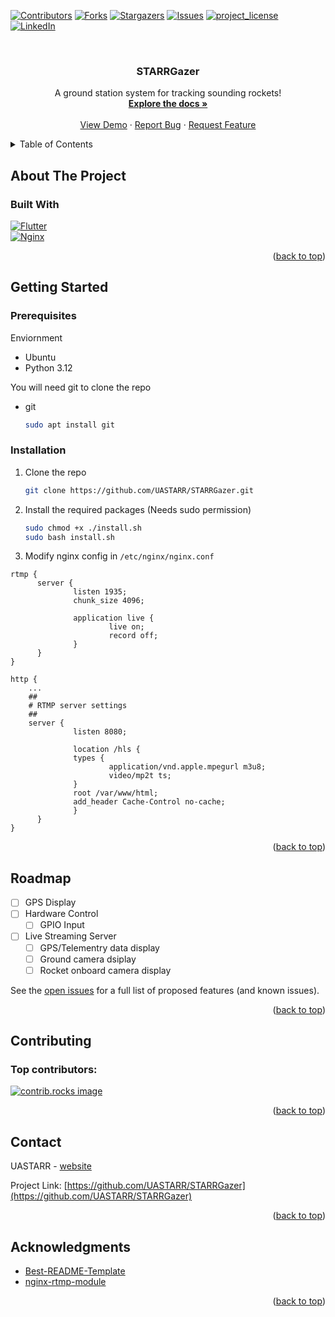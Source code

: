 <!-- Improved compatibility of back to top link: See: https://github.com/othneildrew/Best-README-Template/pull/73 -->
<a id="readme-top"></a>
<!--
*** Thanks for checking out the Best-README-Template. If you have a suggestion
*** that would make this better, please fork the repo and create a pull request
*** or simply open an issue with the tag "enhancement".
*** Don't forget to give the project a star!
*** Thanks again! Now go create something AMAZING! :D
-->



<!-- PROJECT SHIELDS -->
<!--
*** I'm using markdown "reference style" links for readability.
*** Reference links are enclosed in brackets [ ] instead of parentheses ( ).
*** See the bottom of this document for the declaration of the reference variables
*** for contributors-url, forks-url, etc. This is an optional, concise syntax you may use.
*** https://www.markdownguide.org/basic-syntax/#reference-style-links
-->
[![Contributors][contributors-shield]][contributors-url]
[![Forks][forks-shield]][forks-url]
[![Stargazers][stars-shield]][stars-url]
[![Issues][issues-shield]][issues-url]
[![project_license][license-shield]][license-url]
[![LinkedIn][linkedin-shield]][linkedin-url]



<!-- PROJECT LOGO -->
<br />
<div align="center">
  <!-- <a href="https://github.com/UASTARR/STARRGazer">
    <img src="images/logo.png" alt="Logo" width="80" height="80">
  </a> -->

<h3 align="center">STARRGazer</h3>

  <p align="center">
    A ground station system for tracking sounding rockets!
    <br />
    <a href="https://github.com/UASTARR/STARRGazer"><strong>Explore the docs »</strong></a>
    <br />
    <br />
    <a href="https://github.com/UASTARR/STARRGazer">View Demo</a>
    &middot;
    <a href="https://github.com/UASTARR/STARRGazer/issues/new?labels=bug&template=bug-report---.md">Report Bug</a>
    &middot;
    <a href="https://github.com/UASTARR/STARRGazer/issues/new?labels=enhancement&template=feature-request---.md">Request Feature</a>
  </p>
</div>



<!-- TABLE OF CONTENTS -->
<details>
  <summary>Table of Contents</summary>
  <ol>
    <li>
      <a href="#about-the-project">About The Project</a>
      <ul>
        <li><a href="#built-with">Built With</a></li>
      </ul>
    </li>
    <li>
      <a href="#getting-started">Getting Started</a>
      <ul>
        <li><a href="#prerequisites">Prerequisites</a></li>
        <li><a href="#installation">Installation</a></li>
      </ul>
    </li>
    <!-- <li><a href="#usage">Usage</a></li> -->
    <li><a href="#roadmap">Roadmap</a></li>
    <li><a href="#contributing">Contributing</a></li>
    <!-- <li><a href="#license">License</a></li> -->
    <li><a href="#contact">Contact</a></li>
    <li><a href="#acknowledgments">Acknowledgments</a></li>
  </ol>
</details>



<!-- ABOUT THE PROJECT -->
## About The Project

<!-- [![Product Name Screen Shot][product-screenshot]](https://example.com)

Here's a blank template to get started. To avoid retyping too much info, do a search and replace with your text editor for the following: `project_description`, `project_license`

<p align="right">(<a href="#readme-top">back to top</a>)</p> -->



### Built With

[![Flutter][Flutter.dev]][Flutter-url]  
[![Nginx][Nginx]][Nginx-url]


<p align="right">(<a href="#readme-top">back to top</a>)</p>



<!-- GETTING STARTED -->
## Getting Started

### Prerequisites

Enviornment
- Ubuntu
- Python 3.12

You will need git to clone the repo
* git
  ```sh
  sudo apt install git
  ```

### Installation

1. Clone the repo
   ```sh
   git clone https://github.com/UASTARR/STARRGazer.git
   ```
2. Install the required packages (Needs sudo permission)
   ```sh
   sudo chmod +x ./install.sh
   sudo bash install.sh
   ```

3. Modify nginx config in `/etc/nginx/nginx.conf`
  ```nginx
  rtmp {
        server {
                listen 1935;
                chunk_size 4096;

                application live {
                        live on;
                        record off;
                }
        }
  }

  http {
      ...
      ##
      # RTMP server settings
      ##
      server {
                listen 8080;

                location /hls {
                types {
                        application/vnd.apple.mpegurl m3u8;
                        video/mp2t ts;
                }
                root /var/www/html;
                add_header Cache-Control no-cache;
                }
        }
  }
  ```

<p align="right">(<a href="#readme-top">back to top</a>)</p>



<!-- USAGE EXAMPLES -->
<!-- ## Usage

Use this space to show useful examples of how a project can be used. Additional screenshots, code examples and demos work well in this space. You may also link to more resources.

_For more examples, please refer to the [Documentation](https://example.com)_

<p align="right">(<a href="#readme-top">back to top</a>)</p> -->



<!-- ROADMAP -->
## Roadmap

- [ ] GPS Display
- [ ] Hardware Control
    - [ ] GPIO Input
- [ ] Live Streaming Server
    - [ ] GPS/Telementry data display
    - [ ] Ground camera dsiplay
    - [ ] Rocket onboard camera display

See the [open issues](https://github.com/UASTARR/STARRGazer/issues) for a full list of proposed features (and known issues).

<p align="right">(<a href="#readme-top">back to top</a>)</p>



<!-- CONTRIBUTING -->
## Contributing

### Top contributors:

<a href="https://github.com/UASTARR/STARRGazer/graphs/contributors">
  <img src="https://contrib.rocks/image?repo=UASTARR/STARRGazer" alt="contrib.rocks image" />
</a>

<p align="right">(<a href="#readme-top">back to top</a>)</p>

<!-- LICENSE -->
<!-- ## License

Distributed under the project_license. See `LICENSE` for more information.

<p align="right">(<a href="#readme-top">back to top</a>)</p> -->



<!-- CONTACT -->
## Contact

UASTARR - [website](https://www.uastarr.ca/)

Project Link: [https://github.com/UASTARR/STARRGazer](https://github.com/UASTARR/STARRGazer)

<p align="right">(<a href="#readme-top">back to top</a>)</p>



<!-- ACKNOWLEDGMENTS -->
## Acknowledgments

* [Best-README-Template](https://github.com/othneildrew/Best-README-Template) <!-- Accessed 2025-04-25 -->
* [nginx-rtmp-module](https://github.com/arut/nginx-rtmp-module) <!-- Accessed 2025-04-26 -->

<p align="right">(<a href="#readme-top">back to top</a>)</p>



<!-- MARKDOWN LINKS & IMAGES -->
<!-- https://www.markdownguide.org/basic-syntax/#reference-style-links -->
<!-- https://shields.io/badges/static-badge -->
<!-- https://simpleicons.org/ -->
[contributors-shield]: https://img.shields.io/github/contributors/UASTARR/STARRGazer.svg?style=for-the-badge
[contributors-url]: https://github.com/UASTARR/STARRGazer/graphs/contributors
[forks-shield]: https://img.shields.io/github/forks/UASTARR/STARRGazer.svg?style=for-the-badge
[forks-url]: https://github.com/UASTARR/STARRGazer/network/members
[stars-shield]: https://img.shields.io/github/stars/UASTARR/STARRGazer.svg?style=for-the-badge
[stars-url]: https://github.com/UASTARR/STARRGazer/stargazers
[issues-shield]: https://img.shields.io/github/issues/UASTARR/STARRGazer.svg?style=for-the-badge
[issues-url]: https://github.com/UASTARR/STARRGazer/issues
[license-shield]: https://img.shields.io/github/license/UASTARR/STARRGazer.svg?style=for-the-badge
[license-url]: https://github.com/UASTARR/STARRGazer/blob/master/LICENSE.txt
[linkedin-shield]: https://img.shields.io/badge/-LinkedIn-black.svg?style=for-the-badge&logo=linkedin&colorB=555
[linkedin-url]: https://ca.linkedin.com/company/uastarr
[product-screenshot]: images/screenshot.png
[Flutter.dev]: https://img.shields.io/badge/Flutter-02569B?style=for-the-badge&logo=flutter&logoColor=white
[Flutter-url]: https://flutter.dev/
[Next.js]: https://img.shields.io/badge/next.js-000000?style=for-the-badge&logo=nextdotjs&logoColor=white
[Next-url]: https://nextjs.org/
[Nginx]: https://img.shields.io/badge/nginx-009639?style=for-the-badge&logo=nginx&logoColor=white
[Nginx-url]: https://nginx.org/en/